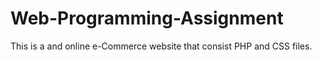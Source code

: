 # Web-Programming-Assignment
This is a and online e-Commerce website that consist PHP and CSS files.

